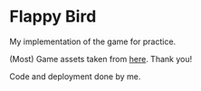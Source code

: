 # Flappy Bird

My implementation of the game for practice.

(Most) Game assets taken from [here](https://github.com/samuelcust/flappy-bird-assets). Thank you!

Code and deployment done by me.
